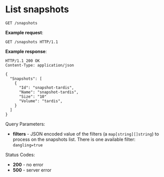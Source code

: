 # List snapshots

`GET /snapshots`

**Example request**:

    GET /snapshots HTTP/1.1

**Example response**:

    HTTP/1.1 200 OK
    Content-Type: application/json

    {
      "Snapshots": [
        {
          "Id": "snapshot-tardis",
          "Name": "snapshot-tardis",
          "Size": "10"
          "Volume": "tardis",
        }
      ]
    }

Query Parameters:

- **filters** - JSON encoded value of the filters (a `map[string][]string`) to process on the snapshots list. There is one available filter: `dangling=true`

Status Codes:

-   **200** - no error
-   **500** - server error
